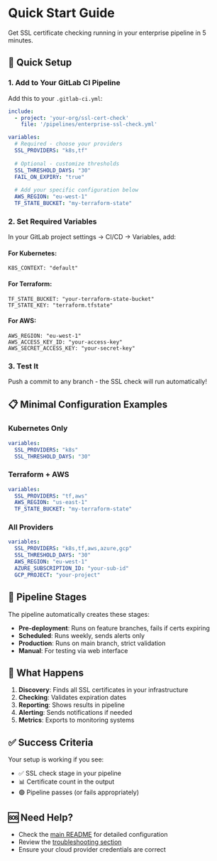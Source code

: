 # Quick Start Guide

Get SSL certificate checking running in your enterprise pipeline in 5 minutes.

## 🚀 Quick Setup

### 1. Add to Your GitLab CI Pipeline

Add this to your `.gitlab-ci.yml`:

```yaml
include:
  - project: 'your-org/ssl-cert-check'
    file: '/pipelines/enterprise-ssl-check.yml'

variables:
  # Required - choose your providers
  SSL_PROVIDERS: "k8s,tf"
  
  # Optional - customize thresholds
  SSL_THRESHOLD_DAYS: "30"
  FAIL_ON_EXPIRY: "true"
  
  # Add your specific configuration below
  AWS_REGION: "eu-west-1"
  TF_STATE_BUCKET: "my-terraform-state"
```

### 2. Set Required Variables

In your GitLab project settings → CI/CD → Variables, add:

#### For Kubernetes:
```
K8S_CONTEXT: "default"
```

#### For Terraform:
```
TF_STATE_BUCKET: "your-terraform-state-bucket"
TF_STATE_KEY: "terraform.tfstate"
```

#### For AWS:
```
AWS_REGION: "eu-west-1"
AWS_ACCESS_KEY_ID: "your-access-key"
AWS_SECRET_ACCESS_KEY: "your-secret-key"
```

### 3. Test It

Push a commit to any branch - the SSL check will run automatically!

## 📋 Minimal Configuration Examples

### Kubernetes Only
```yaml
variables:
  SSL_PROVIDERS: "k8s"
  SSL_THRESHOLD_DAYS: "30"
```

### Terraform + AWS
```yaml
variables:
  SSL_PROVIDERS: "tf,aws"
  AWS_REGION: "us-east-1"
  TF_STATE_BUCKET: "my-terraform-state"
```

### All Providers
```yaml
variables:
  SSL_PROVIDERS: "k8s,tf,aws,azure,gcp"
  SSL_THRESHOLD_DAYS: "30"
  AWS_REGION: "eu-west-1"
  AZURE_SUBSCRIPTION_ID: "your-sub-id"
  GCP_PROJECT: "your-project"
```

## 🔧 Pipeline Stages

The pipeline automatically creates these stages:

- **Pre-deployment**: Runs on feature branches, fails if certs expiring
- **Scheduled**: Runs weekly, sends alerts only
- **Production**: Runs on main branch, strict validation
- **Manual**: For testing via web interface

## 🎯 What Happens

1. **Discovery**: Finds all SSL certificates in your infrastructure
2. **Checking**: Validates expiration dates
3. **Reporting**: Shows results in pipeline
4. **Alerting**: Sends notifications if needed
5. **Metrics**: Exports to monitoring systems

## ✅ Success Criteria

Your setup is working if you see:
- ✅ SSL check stage in your pipeline
- 📊 Certificate count in the output
- 🟢 Pipeline passes (or fails appropriately)

## 🆘 Need Help?

- Check the [main README](README.md) for detailed configuration
- Review the [troubleshooting section](README.md#troubleshooting)
- Ensure your cloud provider credentials are correct